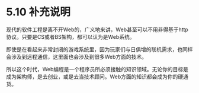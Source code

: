 # 5.10 补充说明

现代的软件工程是离不开Web的，广义地来讲，Web甚至可以不用非得基于http协议。只要是CS或者BS架构，都可以认为是Web系统。

即使是在看起来非常封闭的游戏系统里，因为玩家们与日俱增的联机需求，也同样会涉及到远程通信，这里面也会涉及到很多Web方面的技术。

所以这个时代，Web编程是一个程序员所必须接触的知识领域。无论你的目标是成为架构师，是去创业，或是去当技术顾问。Web方面的知识都会成为你的硬通货。
